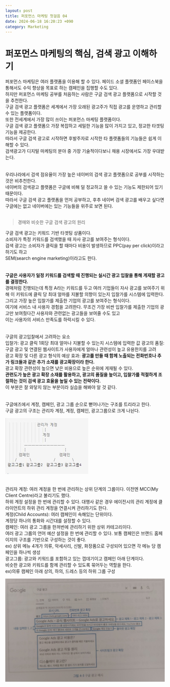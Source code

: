 ```yaml
---
layout: post
title: 퍼포먼스 마케팅 첫걸음 04
date: 2024-06-18 16:20:23 +090
category: Marketing
---
```


# 퍼포먼스 마케팅의 핵심, 검색 광고 이해하기     

퍼포먼스 마케팅은 여러 플랫폼을 이용해 할 수 있다. 페이드 소셜 플랫폼인 페이스북을 통해서도 수익 향상을 목표로 하는 캠페인을 집행할 수도 있다.  
하지만 퍼포먼스 마케팅 공부를 처음하는 사람은 구글 검색 광고 플랫폼으로 시작할 것을 추천한다.  
구글 검색 광고 플랫폼은 세계에서 가장 오래된 광고주가 직접 광고를 운영하고 관리할 수 있는 플랫폼이다.  
또한 전세계에서 가장 많이 쓰이는 퍼포먼스 마케팅 플랫폼이다.  
구글 검색 광고 플랫폼으 가장 복잡하고 세밀한 기능을 많이 가지고 있고, 정교한 타겟팅 기능을 제공한다.  
따라서 구글 검색 광고로 시작하면 후발주자로 시작한 타 플랫폼들의 기능들은 쉽게 이해할 수 있다.  
검색광고가 디지털 마케팅의 분야 중 가장 기술적이다보니 채용 시장에서도 가장 우대받는다.  
<br>  
우리나라에서 검색 점유율이 가장 높은 네이버의 검색 광고 플랫폼으로 공부를 시작하는 것은 비추천한다.  
네이버의 검색광고 플랫폼은 구글에 비해 덜 정교하고 쓸 수 있는 기능도 제한되어 있기 때문이다.  
따라서 구글 검색 광고 플랫폼을 먼저 공부하고, 후추 네이버 검색 광고를 배우고 싶다면  
구글에는 없고 네이버에는 있는 기능들을 위주로 보면 된다.  
<br>  

> 경매와 비슷한 구글 검색 광고의 원리  

구글 검색 광고는 키워드 기반 타겟팅 상품이다.  
소비자가 특정 키워드를 검색했을 때 자사 광고를 보여주는 형식이다.  
검색 광고는 소비자가 클릭을 할 때마다 비용이 발생하므로 PPC(pay per click)이라고 하기도 하고  
SEM(search engine marketing)이라고도 한다.  
<br>  
**구글은 사용자가 일정 키워드를 검색할 때 진행되는 실시간 광고 입찰을 통해 게재할 광고를 결정한다.**  
경매처럼 진행되는데 특정 A라는 키워드를 두고 여러 기업들이 자사 광고를 보여주기 위해 이 키워드에 클릭 당 최대 얼마를 지불할 의향이 있는지 입찰가를 시스템에 입력한다.  
그리고 가장 높은 입찰가를 제출한 기업의 광고를 보여주는 형식이다.  
여기에 서비스 내 사용자 경험을 고려한다. 무조건 가장 비싼 입찰가를 제출한 기업의 광고만 보여줬다간 사용자와 관련없는 광고들을 보여줄 수도 있고  
이는 사용자의 서비스 만족도를 하락시킬 수 있다.  
<br>  
구글의 광고입찰에서 고려하는 요소  
입찰가: 광고 클릭 1회당 최대 얼마나 지불할 수 있는지 시스템에 입력한 값 
광고의 품질: 구글 광고 및 연결된 웹사이트가 사용자에게 얼마나 관련성이 높고 유용한지를 고려  
광고 확장 및 다른 광고 형식의 예상 효과: **광고를 만들 때 함께 노출되는 전화번호나 추가 링크들과 같은 추가 소재를 광고확장이라 한다.**  
광고 확장 관련성이 높으면 낮은 비용으로 높은 순위에 게재될 수 있다.  
**관련도가 높은 광고 확장 소재를 활용하고, 광고의 품질을 높이고, 입찰가를 적절하게 조절하는 것이 검색 광고 효율을 높일 수 있는 전략이다.**  
이 부분은 잘 와닿지 않는 부분이라 실습을 해봐야 알 것 같다.  
<br>  
구글애즈에서 계정, 캠페인, 광고 그룹 순으로 뻗어나가는 구조를 트리라고 한다.  
구글 광고의 구조는 관리자 계정, 계정, 캠페인, 광고그룹으로 크게 나뉜다.  

![구글광고 구조](https://github.com/shina1221/shina1221.github.io/blob/322f4bc635ef3ec15e796d4f68a657dc888e03fb/_posts/%EB%8F%84%EC%84%9C/%EB%A7%88%EC%BC%80%ED%8C%85/img/%EA%B5%AC%EA%B8%80%20%EA%B2%80%EC%83%89%20%EA%B4%91%EA%B3%A0%20%EA%B5%AC%EC%A1%B0.JPG)  
<br>  
관리자 계정: 여러 계정을 한 번에 관리하는 상위 단계의 그룹이다. 이전엔 MCC(My Client Centre)라고 불리기도 했다.  
하위 계정 설정을 한 번에 관리할 수 있다. 대행사 같은 경우 에이전시의 관리 계정에 클라이언트의 하위 관리 계정을 연결시켜 관리하기도 한다.  
계정(Child Accounts): 여러 캠페인이 속해있는 단위이다.  
계정당 하나의 통화와 시간대를 설정할 수 있다.  
캠페인: 여러 광고 그룹을 한꺼번에 관리하기 위한 상위 카테고리이다.  
여러 광고 그룹의 언어 예산 설정을 한 번에 관리할 수 있다. 보통 캠페인은 브랜드 홈페이지의 구조를 기반으로 구성하는 것이 좋다.  
ex) 상위 메뉴 4개가 의류, 악세사리, 신발, 화장품으로 구성되어 있으면 각 메뉴 당 캠페인을 하나씩 생성  
광고그룹: 광고와 키워드를 포함하고 있는 껍데기이고 캠페인 아래 단계이다.  
비슷한 광고와 키워드를 함께 관리할 수 있도록 묶어두는 역할을 한다.  
ex)의류 캠페인 아래 상의, 하의, 드레스 등의 하위 그룹 구성  

![구글광고 예시2](https://github.com/shina1221/shina1221.github.io/blob/ed680a0a7a1911d6e150b31ca7b6b5b149aef464/_posts/%EB%8F%84%EC%84%9C/%EB%A7%88%EC%BC%80%ED%8C%85/img/%EA%B5%AC%EA%B8%80%20%EA%B4%91%EA%B3%A0%20%EC%98%88%EC%8B%9C.jpg)

